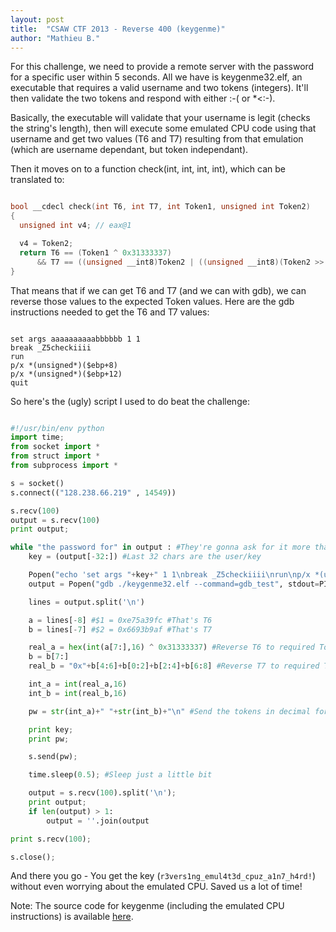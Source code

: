 ```yaml
---
layout: post
title:  "CSAW CTF 2013 - Reverse 400 (keygenme)"
author: "Mathieu B."
---
```


For this challenge, we need to provide a remote server with the password for a specific user within 5 seconds. All we have is keygenme32.elf, an executable that requires a valid username and two tokens (integers). It'll then validate the two tokens and respond with either :-( or *&lt;:-). 

Basically, the executable will validate that your username is legit (checks the string's length), then will execute some emulated CPU code using that username and get two values (T6 and T7) resulting from that emulation (which are username dependant, but token independant).

Then it moves on to a function check(int, int, int, int), which can be translated to:

```c

bool __cdecl check(int T6, int T7, int Token1, unsigned int Token2)
{
  unsigned int v4; // eax@1

  v4 = Token2;
  return T6 == (Token1 ^ 0x31333337)
      && T7 == ((unsigned __int8)Token2 | ((unsigned __int8)(Token2 >> 24) << 8) | ((unsigned __int8)((unsigned __int16)(Token2 & 0xFF00) >> 8) << 16) | ((unsigned __int8)((signed int)(v4 & 0xFF0000) >> 16) << 24));
}

```

That means that if we can get T6 and T7 (and we can with gdb), we can reverse those values to the expected Token values. Here are the gdb instructions needed to get the T6 and T7 values:

```

set args aaaaaaaaaabbbbbb 1 1
break _Z5checkiiii
run
p/x *(unsigned*)($ebp+8)
p/x *(unsigned*)($ebp+12)
quit

```

So here's the (ugly) script I used to do beat the challenge:

```python

#!/usr/bin/env python
import time;
from socket import *
from struct import *
from subprocess import *

s = socket()
s.connect(("128.238.66.219" , 14549))

s.recv(100)
output = s.recv(100)
print output;

while "the password for" in output : #They're gonna ask for it more than once
	key = (output[-32:]) #Last 32 chars are the user/key

	Popen("echo 'set args "+key+" 1 1\nbreak _Z5checkiiii\nrun\np/x *(unsigned*)($ebp+8)\np/x *(unsigned*)($ebp+12)\nquit' > gdb_test", stdout=PIPE, shell=True) #Oh yes, this is ugly... But it was quick.
	output = Popen("gdb ./keygenme32.elf --command=gdb_test", stdout=PIPE, shell=True).stdout.read()

	lines = output.split('\n')

	a = lines[-8] #$1 = 0xe75a39fc #That's T6
	b = lines[-7] #$2 = 0x6693b9af #That's T7

	real_a = hex(int(a[7:],16) ^ 0x31333337) #Reverse T6 to required Token1
	b = b[7:]
	real_b = "0x"+b[4:6]+b[0:2]+b[2:4]+b[6:8] #Reverse T7 to required Token2

	int_a = int(real_a,16)
	int_b = int(real_b,16)

	pw = str(int_a)+" "+str(int_b)+"\n" #Send the tokens in decimal form

	print key;
	print pw;

	s.send(pw);

	time.sleep(0.5); #Sleep just a little bit

	output = s.recv(100).split('\n');
	print output;
	if len(output) > 1:
		output = ''.join(output

print s.recv(100);

s.close();

```

And there you go - You get the key (`r3vers1ng_emul4t3d_cpuz_a1n7_h4rd!`) without even worrying about the emulated CPU. Saved us a lot of time!

Note: The source code for keygenme (including the emulated CPU instructions) is available [here](https://github.com/crowell/keygenme).
